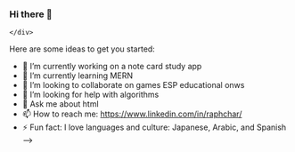 ### Hi there 👋

<!--
**R-Charles/R-Charles** is a ✨ _special_ ✨ repository because its `README.md` (this file) appears on your GitHub profile.
<!DOCTYPE html>
<html lang="en">
  <head>
    <meta charset="UTF-8" />
    <meta http-equiv="X-UA-Compatible" content="IE=edge" />
    <meta name="viewport" content="width=device-width, initial-scale=1.0" />
    <title>Users</title>
    <link
      rel="stylesheet"
      href="{{url_for('static', filename='my_style.css')}}"
    />
  </head>
  <body>
    <div class="container">
    - 🔭 I’m currently working on a note card study app
    - 🌱 I’m currently learning MERN
    - 👯 I’m looking to collaborate on games ESP educational ones
    - 🤔 I’m looking for help with algorithms
    - 💬 Ask me about html
    - 📫 How to reach me: https://www.linkedin.com/in/raphchar/
    - ⚡ Fun fact: I love languages and culture: Japanese, Arabic, and Spanish
-->





    </div>
   
  </body>
</html>

Here are some ideas to get you started:

- 🔭 I’m currently working on a note card study app
- 🌱 I’m currently learning MERN
- 👯 I’m looking to collaborate on games ESP educational onws
- 🤔 I’m looking for help with algorithms
- 💬 Ask me about html
- 📫 How to reach me: https://www.linkedin.com/in/raphchar/
- ⚡ Fun fact: I love languages and culture: Japanese, Arabic, and Spanish
-->


